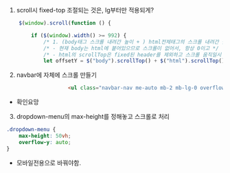 1. scroll시 fixed-top 조절되는 것은, lg부터만 적용되게?
```js
    $(window).scroll(function () {

        if ($(window).width() >= 992) {
            /* 1. (body태그 스크롤 내려간 높이 + ) html전체태그의 스크롤 내려간 높이(top에서부터 얼마) */
            /* - 현재 body는 html에 붙어있으므로 스크롤이 없어서, 항상 0이고 */
            /* - html의 scrollTop은 fixed된 header를 제외하고 스크롤 움직일시 내릴시, top에서부터의 높이가 나온다*/
            let offsetY = $("body").scrollTop() + $("html").scrollTop();
```

2. navbar에 자체에 스크롤 만들기
```html
                    <ul class="navbar-nav me-auto mb-2 mb-lg-0 overflow-y-scroll">

```

- 확인요망

3. dropdown-menu의 max-height를 정해놓고 스크롤로 처리

```css
.dropdown-menu {
    max-height: 50vh;
    overflow-y: auto;
}
```
- 모바일전용으로 바꿔야함.

